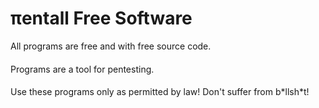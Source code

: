 <h1>πentall Free Software</h1>
  All programs are free and with free source code. <h4></h4>
  Programs are a tool for pentesting.<h4></h4>
 Use these programs only as permitted by law! Don't suffer from b*llsh*t!<h4></h4>
